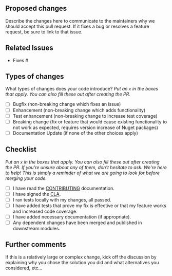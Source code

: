 ## Proposed changes

Describe the changes here to communicate to the maintainers why we should accept this pull request. If it fixes a bug or resolves a feature request, be sure to link to that issue.

## Related Issues

- Fixes #

## Types of changes

What types of changes does your code introduce?
_Put an `x` in the boxes that apply. You can also fill these out after creating the PR._

- [ ] Bugfix (non-breaking change which fixes an issue)
- [ ] Enhancement (non-breaking change which adds functionality)
- [ ] Test enhancement (non-breaking change to increase test coverage)
- [ ] Breaking change (fix or feature that would cause existing functionality to not work as expected, requires version increase of Nuget packages)
- [ ] Documentation Update (if none of the other choices apply)

## Checklist

_Put an `x` in the boxes that apply. You can also fill these out after creating the PR. If you're unsure about any of them, don't hesitate to ask. We're here to help! This is simply a reminder of what we are going to look for before merging your code._

- [ ] I have read the [CONTRIBUTING](https://github.com/technosoftware-gmbh/opcua-solution-net/blob/master/CONTRIBUTING.md) documentation.
- [ ] I have signed the [CLA](https://cla-assistant.io/technosoftware-gmbh/opcua-solution-net).
- [ ] I ran tests locally with my changes, all passed.
- [ ] I have added tests that prove my fix is effective or that my feature works and increased code coverage.
- [ ] I have added necessary documentation (if appropriate).
- [ ] Any dependent changes have been merged and published in downstream modules.

## Further comments

If this is a relatively large or complex change, kick off the discussion by explaining why you chose the solution you did and what alternatives you considered, etc...
